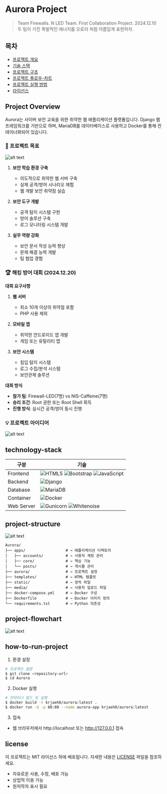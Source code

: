 # Aurora Project
> Team Firewalls. N LED Team. First Collaboration Project. 2024.12.10  
> 두 팀이 가진 폭발적인 에너지를 오로라 처럼 아름답게 표현하자.

## 목차

* [프로젝트 개요](#project-overview)
* [기술 스택](#technology-stack)
* [프로젝트 구조](#project-structure)
* [프로젝트 플로우-차트](#project-flowchart)
* [프로젝트 실행 방법](#how-to-run-project)
* [라이선스](#license)

## Project Overview

Aurora는 사이버 보안 교육을 위한 취약한 웹 애플리케이션 플랫폼입니다. Django 웹 프레임워크를 기반으로 하며, MariaDB를 데이터베이스로 사용하고 Docker를 통해 컨테이너화되어 있습니다.

### 🎯 프로젝트 목표
![alt text](image-2.png)

1. **보안 학습 환경 구축**
   - 의도적으로 취약한 웹 서버 구축
   - 실제 공격/방어 시나리오 체험
   - 웹 개발 보안 취약점 실습

2. **보안 도구 개발**
   - 공격 탐지 시스템 구현
   - 방어 솔루션 구축
   - 로그 모니터링 시스템 개발

3. **실무 역량 강화**
   - 보안 문서 작성 능력 향상
   - 문제 해결 능력 개발
   - 팀 협업 경험

### 🏆 해킹 방어 대회 (2024.12.20)

**대회 요구사항**
1. **웹 서버**
   - 최소 10개 이상의 취약점 포함
   - PHP 사용 제외

2. **모바일 앱**
   - 취약한 안드로이드 앱 개발
   - 게임 또는 유틸리티 앱

3. **보안 시스템**
   - 침입 탐지 시스템
   - 로그 수집/분석 시스템
   - 보안관제 솔루션

**대회 방식**
- **참가 팀**: Firewall-LED(7명) vs NIS-Caffeine(7명)
- **승리 조건**: Root 권한 또는 Root Shell 획득
- **진행 방식**: 실시간 공격/방어 동시 진행

### 💡 프로젝트 아이디어
![alt text](image-3.png)

## technology-stack
| 구분 | 기술 |
|------|------|
| Frontend | ![HTML5](https://img.shields.io/badge/HTML5-E34F26?logo=html5&logoColor=white) ![Bootstrap](https://img.shields.io/badge/Bootstrap-5.3-purple?logo=bootstrap) ![JavaScript](https://img.shields.io/badge/JavaScript-ES6-yellow?logo=javascript) |
| Backend | ![Django](https://img.shields.io/badge/Django-5.0-green?logo=django) |
| Database | ![MariaDB](https://img.shields.io/badge/MariaDB-10.11-blue?logo=mariadb) |
| Container | ![Docker](https://img.shields.io/badge/Docker-Latest-blue?logo=docker) |
| Web Server | ![Gunicorn](https://img.shields.io/badge/Gunicorn-21.2-green?logo=gunicorn) ![Whitenoise](https://img.shields.io/badge/Whitenoise-6.6-lightgrey) |

## project-structure
![alt text](image-1.png)
```
Aurora/
├── apps/                  # → 애플리케이션 디렉토리
│   ├── accounts/          # → 사용자 계정 관리
│   ├── core/              # → 핵심 기능
│   └── posts/             # → 게시물 관리
├── aurora/                # → 프로젝트 설정
├── templates/             # → HTML 템플릿
├── static/                # → 정적 파일
├── media/                 # → 사용자 업로드 파일
├── docker-compose.yml     # → Docker 구성
├── Dockerfile             # → Docker 이미지 정의
└── requirements.txt       # → Python 의존성
```

## project-flowchart
![alt text](image.png)

## how-to-run-project
1. 환경 설정
```bash
# 프로젝트 클론
$ git clone <repository-url>
$ cd Aurora
```

2. Docker 실행
```bash
# 컨테이너 빌드 및 실행
$ docker build -t krjaeh0/aurora:latest .
$ docker run -d -p 80:80 --name aurora-app krjaeh0/aurora:latest
```

3. 접속
- 웹 브라우저에서 http://localhost 또는 http://127.0.0.1 접속

## license
이 프로젝트는 MIT 라이선스 하에 배포됩니다. 자세한 내용은 [LICENSE](LICENSE) 파일을 참조하세요.

- 자유로운 사용, 수정, 배포 가능
- 상업적 이용 가능
- 원저작자 표시 필요